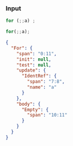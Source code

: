 ### Input
```js
for (;;a) ;
```

```js min
for(;;a);
```

```json
{
  "For": {
    "span": "0:11",
    "init": null,
    "test": null,
    "update": {
      "IdentRef": {
        "span": "7:8",
        "name": "a"
      }
    },
    "body": {
      "Empty": {
        "span": "10:11"
      }
    }
  }
}
```
